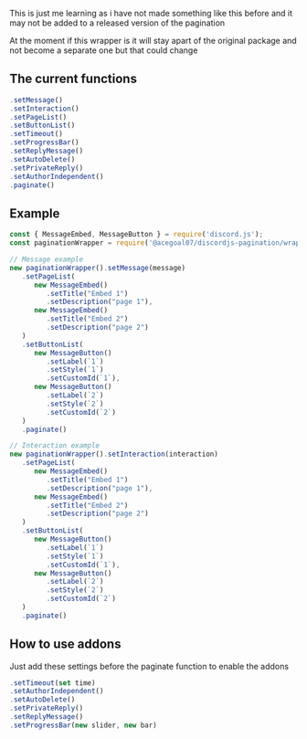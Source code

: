 This is just me learning as i have not made something like this before and it may not be added to a released version of the pagination

At the moment if this wrapper is it will stay apart of the original package and not become a separate one but that could change
## The current functions
```js
.setMessage()
.setInteraction()
.setPageList()
.setButtonList()
.setTimeout()
.setProgressBar()
.setReplyMessage()
.setAutoDelete()
.setPrivateReply()
.setAuthorIndependent()
.paginate()
```
## Example
```js
const { MessageEmbed, MessageButton } = require('discord.js');
const paginationWrapper = require('@acegoal07/discordjs-pagination/wrapper');

// Message example
new paginationWrapper().setMessage(message)
   .setPageList(
      new MessageEmbed()
         .setTitle("Embed 1")
         .setDescription("page 1"),
      new MessageEmbed()
         .setTitle("Embed 2")
         .setDescription("page 2")
   )
   .setButtonList(
      new MessageButton()
         .setLabel(`1`)
         .setStyle(`1`)
         .setCustomId(`1`),
      new MessageButton()
         .setLabel(`2`)
         .setStyle(`2`)
         .setCustomId(`2`)
   )
   .paginate()

// Interaction example
new paginationWrapper().setInteraction(interaction)
   .setPageList(
      new MessageEmbed()
         .setTitle("Embed 1")
         .setDescription("page 1"),
      new MessageEmbed()
         .setTitle("Embed 2")
         .setDescription("page 2")
   )
   .setButtonList(
      new MessageButton()
         .setLabel(`1`)
         .setStyle(`1`)
         .setCustomId(`1`),
      new MessageButton()
         .setLabel(`2`)
         .setStyle(`2`)
         .setCustomId(`2`)
   )
   .paginate()
```
## How to use addons
Just add these settings before the paginate function to enable the addons
```js
.setTimeout(set time)
.setAuthorIndependent()
.setAutoDelete()
.setPrivateReply()
.setReplyMessage()
.setProgressBar(new slider, new bar)
```